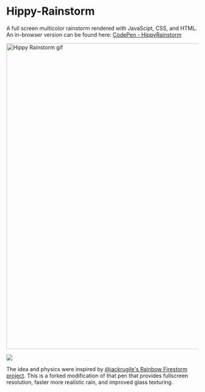# Hippy-Rainstorm
A full screen multicolor rainstorm rendered with JavaScipt, CSS, and HTML. An in-browser version can be found here: [CodePen - HippyRainstorm](https://codepen.io/DonutsDuncan/pen/KJzMQG)

<img src="https://github.com/duncancalvert/Hippy-Rainstorm/blob/master/data/Hippy-Rainstorm-Light%20with%20Music.gif" alt="Hippy Rainstorm gif" title="Hippy Rainstorm gif" width="800"/>


![](https://github.com/duncancalvert/Hippy-Rainstorm/blob/master/data/Hippy-Rainstorm-Light%20with%20Music.gif)


The idea and physics were inspired by [@jackrugile's Rainbow Firestorm project](https://codepen.io/jackrugile/pen/AokpF). This is a forked modification of that pen that provides fullscreen resolution, faster more realistic rain, and improved glass texturing.
